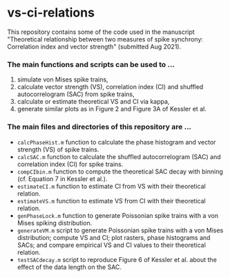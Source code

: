 # vs-ci-relations
This repository contains some of the code used in the manuscript "Theoretical relationship between two measures of spike synchrony: Correlation index and vector strength" (submitted Aug 2021). 

### The main functions and scripts can be used to ...
  1. simulate von Mises spike trains,
  2. calculate vector strength (VS), correlation index (CI) and shuffled autocorrelogram (SAC) from spike trains,
  3. calculate or estimate theoretical VS and CI via kappa,
  4. generate similar plots as in Figure 2 and Figure 3A of Kessler et al.

### The main files and directories of this repository are ...
  + `calcPhaseHist.m` function to calculate the phase histogram and vector strength (VS) of spike trains.
  + `calcSAC.m` function to calculate the shuffled autocorrelogram (SAC) and correlation index (CI) for spike trains.
  + `compCIbin.m` function to compute the theoretical SAC decay with binning (cf. Equation 7 in Kessler et al.).
  + `estimateCI.m` function to estimate CI from VS with their theoretical relation.
  + `estimateVS.m` function to estimate VS from CI with their theoretical relation.
  + `genPhaseLock.m` function to generate Poissonian spike trains with a von Mises spiking distribution.
  + `generateVM.m` script to generate Poissonian spike trains with a von Mises distribution; compute VS and CI; plot rasters, phase histograms and SACs; and compare empirical VS and CI values to their theoretical relation.
  + `testSACdecay.m` script to reproduce Figure 6 of Kessler et al. about the effect of the data length on the SAC.
 
  
